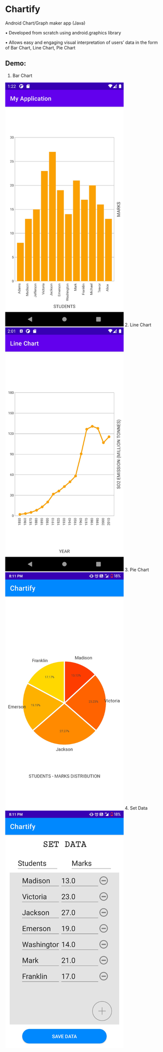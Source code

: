 # Chartify
Android Chart/Graph maker app (Java)

• Developed from scratch using android.graphics library

• Allows easy and engaging visual interpretation of users’ data in the form of Bar Chart, Line Chart, Pie Chart

## Demo:
1. Bar Chart

<img src="https://github.com/sanjaymv00/Chartify/blob/main/demo/Bar%20Chart%20SS.jpg" width="380px" height="auto">
2. Line Chart

<img src="https://github.com/sanjaymv00/Chartify/blob/main/demo/Line%20Chart%20SS.jpg" width="380px" height="auto">
3. Pie Chart

<img src="https://github.com/sanjaymv00/Chartify/blob/main/demo/Pie%20Chart%20SS.jpg" width="380px" height="auto">
4. Set Data

<img src="https://github.com/sanjaymv00/Chartify/blob/main/demo/Set%20Data%20SS.jpg" width="380px" height="auto">
